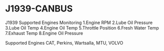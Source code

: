 # J1939-CANBUS
J1939 Supported Engines Monitoring 
1.Engine RPM
2.Lube Oil Pressure
3.Lube Oil Temp
4.Engine Oil Temp
5.Throttle Position
6.Fresh Water Temp
7.Exhaust Temp
8.Engine Oil Pressure 



Supported Engines CAT, Perkins, Wartsalla, MTU, VOLVO


